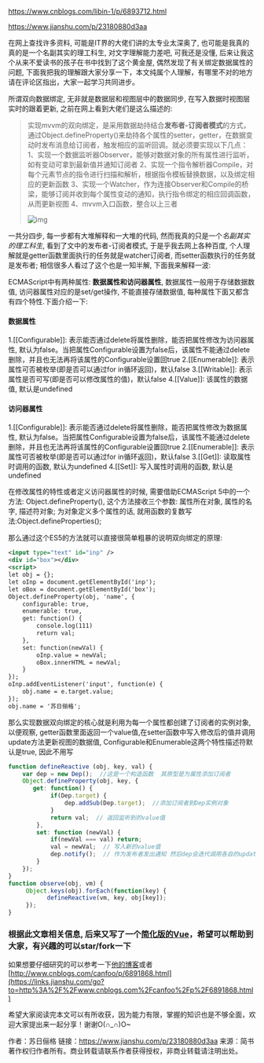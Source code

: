 <https://www.cnblogs.com/libin-1/p/6893712.html>

https://www.jianshu.com/p/23180880d3aa

在网上查找许多资料, 可能是IT界的大佬们讲的太专业太深奥了, 也可能是我真的真的是一个名副其实的理工科生, 对文字理解能力差吧, 可我还是没懂, 后来让我这个从来不爱读书的孩子在书中找到了这个黄金屋, 偶然发现了有关绑定数据属性的问题, 下面我把我的理解跟大家分享一下，本文纯属个人理解，有哪里不对的地方请在评论区指出，大家一起学习共同进步。

所谓双向数据绑定, 无非就是数据层和视图层中的数据同步, 在写入数据时视图层实时的跟着更新, 之前在网上看到大佬们是这么描述的:

> 实现mvvm的双向绑定，是采用数据劫持结合**发布者-订阅者模式**的方式，通过Object.defineProperty()来劫持各个属性的setter，getter，在数据变动时发布消息给订阅者，触发相应的监听回调。就必须要实现以下几点：
>  1、实现一个数据监听器Observer，能够对数据对象的所有属性进行监听，如有变动可拿到最新值并通知订阅者
>  2、实现一个指令解析器Compile，对每个元素节点的指令进行扫描和解析，根据指令模板替换数据，以及绑定相应的更新函数
>  3、实现一个Watcher，作为连接Observer和Compile的桥梁，能够订阅并收到每个属性变动的通知，执行指令绑定的相应回调函数，从而更新视图
>  4、mvvm入口函数，整合以上三者
>
> ![img](https:////upload-images.jianshu.io/upload_images/8560482-d18d5fe20c1ade5c.png?imageMogr2/auto-orient/strip|imageView2/2/w/730/format/webp)

一共分四步, 每一步都有大堆解释和一大堆的代码, 然而我真的只是一个*名副其实的理工科生*, 看到了文中的发布者-订阅者模式, 于是乎我去网上各种百度, 个人理解就是getter函数里面执行的任务就是watcher订阅者, 而setter函数执行的任务就是发布者; 相信很多人看过了这个也是一知半解, 下面我来解释一波:

ECMAScript中有两种属性: **数据属性和访问器属性**, 数据属性一般用于存储数据数值, 访问器属性对应的是set/get操作, 不能直接存储数据值, 每种属性下面又都含有四个特性.下面介绍一下:

#### 数据属性

1.[[Configurable]]: 表示能否通过delete将属性删除，能否把属性修改为访问器属性, 默认为false。当把属性Configurable设置为false后，该属性不能通过delete删除，并且也无法再将该属性的Configurable设置回true
 2.[[Enumerable]]: 表示属性可否被枚举(即是否可以通过for in循环返回)，默认false
 3.[[Writable]]: 表示属性是否可写(即是否可以修改属性的值)，默认false
 4.[[Value]]: 该属性的数据值, 默认是undefined

#### 访问器属性

1.[[Configurable]]: 表示能否通过delete将属性删除，能否把属性修改为数据属性, 默认为false。当把属性Configurable设置为false后，该属性不能通过delete删除，并且也无法再将该属性的Configurable设置回true
 2.[[Enumerable]]: 表示属性可否被枚举(即是否可以通过for in循环返回)，默认false
 3.[[Get]]: 读取属性时调用的函数, 默认为undefined
 4.[[Set]]: 写入属性时调用的函数, 默认是undefined

在修改属性的特性或者定义访问器属性的时候, 需要借助ECMAScript 5中的一个方法: Object.defineProperty(), 这个方法接收三个参数: 属性所在对象, 属性的名字, 描述符对象; 为对象定义多个属性的话, 就用函数的复数写法:Object.defineProperties();

那么通过这个ES5的方法就可以直接很简单粗暴的说明双向绑定的原理:



```xml
<input type="text" id="inp" />
<div id="box"></div>
<script>
let obj = {};
let oInp = document.getElementById('inp');
let oBox = document.getElementById('box');
Object.defineProperty(obj, 'name', {
    configurable: true,
    enumerable: true,
    get: function() {
        console.log(111)
        return val;
    },
    set: function(newVal) {
        oInp.value = newVal;
        oBox.innerHTML = newVal;
    }
});
oInp.addEventListener('input', function(e) {
    obj.name = e.target.value;
});
obj.name = '苏日俪格';
```

那么实现数据双向绑定的核心就是利用为每一个属性都创建了订阅者的实例对象, 以便观察, getter函数里面返回一个value值,在setter函数中写入修改后的值并调用update方法更新视图的数据值, Configurable和Enumerable这两个特性描述符默认是true, 因此不用写



```jsx
function defineReactive (obj, key, val) {
    var dep = new Dep();  //这是一个构造函数  其原型是为属性添加订阅者
    Object.defineProperty(obj, key, {
       get: function() {
            if(Dep.target) {
                dep.addSub(Dep.target);  //添加订阅者到Dep实例对象
            }
            return val;  // 返回监听到的value值
        },
        set: function (newVal) {
            if(newVal === val) return;
            val = newVal;  // 写入新的value值
            dep.notify();  // 作为发布者发出通知 然后dep会迭代调用各自的update方法来更新视图
        }
    });
}
function observe(obj, vm) {
     Object.keys(obj).forEach(function(key) {
           defineReactive(vm, key, obj[key]);
     });
}
```

### 根据此文章相关信息, 后来又写了一个[简化版的Vue](https://links.jianshu.com/go?to=https%3A%2F%2Fgithub.com%2FYuFy1314%2FsimpleVue)，希望可以帮助到大家，有兴趣的可以star/fork一下

如果想要仔细研究的可以参考一下[他的博客](https://links.jianshu.com/go?to=https%3A%2F%2Fwww.cnblogs.com%2Fkidney%2Fp%2F6052935.html%3Futm_source%3Dgold_browser_extension)或者[http://www.cnblogs.com/canfoo/p/6891868.html](https://links.jianshu.com/go?to=http%3A%2F%2Fwww.cnblogs.com%2Fcanfoo%2Fp%2F6891868.html)

希望大家阅读完本文可以有所收获，因为能力有限，掌握的知识也是不够全面，欢迎大家提出来一起分享！谢谢O(∩_∩)O~



作者：苏日俪格
链接：https://www.jianshu.com/p/23180880d3aa
来源：简书
著作权归作者所有。商业转载请联系作者获得授权，非商业转载请注明出处。